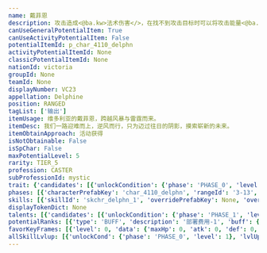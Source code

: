 ```yaml
---
name: 戴菲恩
description: 攻击造成<@ba.kw>法术伤害</>，在找不到攻击目标时可以将攻击能量<@ba.kw>储存</>起来之后一齐发射（最多3个）
canUseGeneralPotentialItem: True
canUseActivityPotentialItem: False
potentialItemId: p_char_4110_delphn
activityPotentialItemId: None
classicPotentialItemId: None
nationId: victoria
groupId: None
teamId: None
displayNumber: VC23
appellation: Delphine
position: RANGED
tagList: ['输出']
itemUsage: 维多利亚的戴菲恩，跨越风暴与雷霆而来。
itemDesc: 我们一路迎难而上，逆风而行，只为迈过往日的阴影，摸索崭新的未来。
itemObtainApproach: 活动获得
isNotObtainable: False
isSpChar: False
maxPotentialLevel: 5
rarity: TIER_5
profession: CASTER
subProfessionId: mystic
trait: {'candidates': [{'unlockCondition': {'phase': 'PHASE_0', 'level': 1}, 'requiredPotentialRank': 0, 'blackboard': [{'key': 'times', 'value': 3.0, 'valueStr': None}, {'key': 'times_2', 'value': 0.0, 'valueStr': None}], 'overrideDescripton': None, 'prefabKey': None, 'rangeId': None}]}
phases: [{'characterPrefabKey': 'char_4110_delphn', 'rangeId': '3-13', 'maxLevel': 50, 'attributesKeyFrames': [{'level': 1, 'data': {'maxHp': 667, 'atk': 541, 'def': 48, 'magicResistance': 10.0, 'cost': 24, 'blockCnt': 1, 'moveSpeed': 1.0, 'attackSpeed': 100.0, 'baseAttackTime': 3.0, 'respawnTime': 80, 'hpRecoveryPerSec': 0.0, 'spRecoveryPerSec': 1.0, 'maxDeployCount': 1, 'maxDeckStackCnt': 0, 'tauntLevel': 0, 'massLevel': 0, 'baseForceLevel': 0, 'stunImmune': False, 'silenceImmune': False, 'sleepImmune': False, 'frozenImmune': False, 'levitateImmune': False}}, {'level': 50, 'data': {'maxHp': 954, 'atk': 773, 'def': 82, 'magicResistance': 10.0, 'cost': 24, 'blockCnt': 1, 'moveSpeed': 1.0, 'attackSpeed': 100.0, 'baseAttackTime': 3.0, 'respawnTime': 80, 'hpRecoveryPerSec': 0.0, 'spRecoveryPerSec': 1.0, 'maxDeployCount': 1, 'maxDeckStackCnt': 0, 'tauntLevel': 0, 'massLevel': 0, 'baseForceLevel': 0, 'stunImmune': False, 'silenceImmune': False, 'sleepImmune': False, 'frozenImmune': False, 'levitateImmune': False}}], 'evolveCost': None}, {'characterPrefabKey': 'char_4110_delphn', 'rangeId': '3-14', 'maxLevel': 70, 'attributesKeyFrames': [{'level': 1, 'data': {'maxHp': 954, 'atk': 773, 'def': 82, 'magicResistance': 15.0, 'cost': 26, 'blockCnt': 1, 'moveSpeed': 1.0, 'attackSpeed': 100.0, 'baseAttackTime': 3.0, 'respawnTime': 80, 'hpRecoveryPerSec': 0.0, 'spRecoveryPerSec': 1.0, 'maxDeployCount': 1, 'maxDeckStackCnt': 0, 'tauntLevel': 0, 'massLevel': 0, 'baseForceLevel': 0, 'stunImmune': False, 'silenceImmune': False, 'sleepImmune': False, 'frozenImmune': False, 'levitateImmune': False}}, {'level': 70, 'data': {'maxHp': 1240, 'atk': 1004, 'def': 114, 'magicResistance': 15.0, 'cost': 26, 'blockCnt': 1, 'moveSpeed': 1.0, 'attackSpeed': 100.0, 'baseAttackTime': 3.0, 'respawnTime': 80, 'hpRecoveryPerSec': 0.0, 'spRecoveryPerSec': 1.0, 'maxDeployCount': 1, 'maxDeckStackCnt': 0, 'tauntLevel': 0, 'massLevel': 0, 'baseForceLevel': 0, 'stunImmune': False, 'silenceImmune': False, 'sleepImmune': False, 'frozenImmune': False, 'levitateImmune': False}}], 'evolveCost': [{'id': '3251', 'count': 4, 'type': 'MATERIAL'}, {'id': '30062', 'count': 3, 'type': 'MATERIAL'}, {'id': '30012', 'count': 4, 'type': 'MATERIAL'}]}, {'characterPrefabKey': 'char_4110_delphn', 'rangeId': '3-14', 'maxLevel': 80, 'attributesKeyFrames': [{'level': 1, 'data': {'maxHp': 1240, 'atk': 1004, 'def': 114, 'magicResistance': 20.0, 'cost': 26, 'blockCnt': 1, 'moveSpeed': 1.0, 'attackSpeed': 100.0, 'baseAttackTime': 3.0, 'respawnTime': 80, 'hpRecoveryPerSec': 0.0, 'spRecoveryPerSec': 1.0, 'maxDeployCount': 1, 'maxDeckStackCnt': 0, 'tauntLevel': 0, 'massLevel': 0, 'baseForceLevel': 0, 'stunImmune': False, 'silenceImmune': False, 'sleepImmune': False, 'frozenImmune': False, 'levitateImmune': False}}, {'level': 80, 'data': {'maxHp': 1532, 'atk': 1240, 'def': 128, 'magicResistance': 20.0, 'cost': 26, 'blockCnt': 1, 'moveSpeed': 1.0, 'attackSpeed': 100.0, 'baseAttackTime': 3.0, 'respawnTime': 80, 'hpRecoveryPerSec': 0.0, 'spRecoveryPerSec': 1.0, 'maxDeployCount': 1, 'maxDeckStackCnt': 0, 'tauntLevel': 0, 'massLevel': 0, 'baseForceLevel': 0, 'stunImmune': False, 'silenceImmune': False, 'sleepImmune': False, 'frozenImmune': False, 'levitateImmune': False}}], 'evolveCost': [{'id': '3253', 'count': 3, 'type': 'MATERIAL'}, {'id': '31084', 'count': 8, 'type': 'MATERIAL'}, {'id': '31043', 'count': 10, 'type': 'MATERIAL'}]}]
skills: [{'skillId': 'skchr_delphn_1', 'overridePrefabKey': None, 'overrideTokenKey': None, 'levelUpCostCond': [{'unlockCond': {'phase': 'PHASE_2', 'level': 1}, 'lvlUpTime': 28800, 'levelUpCost': [{'id': '3303', 'count': 5, 'type': 'MATERIAL'}, {'id': '31034', 'count': 3, 'type': 'MATERIAL'}, {'id': '30093', 'count': 1, 'type': 'MATERIAL'}]}, {'unlockCond': {'phase': 'PHASE_2', 'level': 1}, 'lvlUpTime': 57600, 'levelUpCost': [{'id': '3303', 'count': 6, 'type': 'MATERIAL'}, {'id': '31044', 'count': 3, 'type': 'MATERIAL'}, {'id': '31014', 'count': 5, 'type': 'MATERIAL'}]}, {'unlockCond': {'phase': 'PHASE_2', 'level': 1}, 'lvlUpTime': 86400, 'levelUpCost': [{'id': '3303', 'count': 10, 'type': 'MATERIAL'}, {'id': '30155', 'count': 4, 'type': 'MATERIAL'}, {'id': '31034', 'count': 2, 'type': 'MATERIAL'}]}], 'unlockCond': {'phase': 'PHASE_0', 'level': 1}}, {'skillId': 'skchr_delphn_2', 'overridePrefabKey': None, 'overrideTokenKey': None, 'levelUpCostCond': [{'unlockCond': {'phase': 'PHASE_2', 'level': 1}, 'lvlUpTime': 28800, 'levelUpCost': [{'id': '3303', 'count': 5, 'type': 'MATERIAL'}, {'id': '31044', 'count': 3, 'type': 'MATERIAL'}, {'id': '31063', 'count': 4, 'type': 'MATERIAL'}]}, {'unlockCond': {'phase': 'PHASE_2', 'level': 1}, 'lvlUpTime': 57600, 'levelUpCost': [{'id': '3303', 'count': 6, 'type': 'MATERIAL'}, {'id': '30044', 'count': 3, 'type': 'MATERIAL'}, {'id': '31064', 'count': 5, 'type': 'MATERIAL'}]}, {'unlockCond': {'phase': 'PHASE_2', 'level': 1}, 'lvlUpTime': 86400, 'levelUpCost': [{'id': '3303', 'count': 10, 'type': 'MATERIAL'}, {'id': '30115', 'count': 4, 'type': 'MATERIAL'}, {'id': '31044', 'count': 4, 'type': 'MATERIAL'}]}], 'unlockCond': {'phase': 'PHASE_1', 'level': 1}}]
displayTokenDict: None
talents: [{'candidates': [{'unlockCondition': {'phase': 'PHASE_1', 'level': 1}, 'requiredPotentialRank': 0, 'prefabKey': '1', 'name': '濯洗剑锋', 'description': '攻击生命值高于80%的敌人时造成的伤害提高10%', 'rangeId': None, 'blackboard': [{'key': 'hp_ratio', 'value': 0.8, 'valueStr': None}, {'key': 'damage_scale', 'value': 1.1, 'valueStr': None}], 'tokenKey': None}, {'unlockCondition': {'phase': 'PHASE_1', 'level': 1}, 'requiredPotentialRank': 4, 'prefabKey': '1', 'name': '濯洗剑锋', 'description': '攻击生命值高于80%的敌人时造成的伤害提高12%<@ba.talpu>（+2%）</>', 'rangeId': None, 'blackboard': [{'key': 'hp_ratio', 'value': 0.8, 'valueStr': None}, {'key': 'damage_scale', 'value': 1.12, 'valueStr': None}], 'tokenKey': None}, {'unlockCondition': {'phase': 'PHASE_2', 'level': 1}, 'requiredPotentialRank': 0, 'prefabKey': '1', 'name': '濯洗剑锋', 'description': '攻击生命值高于80%的敌人时造成的伤害提高18%', 'rangeId': None, 'blackboard': [{'key': 'hp_ratio', 'value': 0.8, 'valueStr': None}, {'key': 'damage_scale', 'value': 1.18, 'valueStr': None}], 'tokenKey': None}, {'unlockCondition': {'phase': 'PHASE_2', 'level': 1}, 'requiredPotentialRank': 4, 'prefabKey': '1', 'name': '濯洗剑锋', 'description': '攻击生命值高于80%的敌人时造成的伤害提高20%<@ba.talpu>（+2%）</>', 'rangeId': None, 'blackboard': [{'key': 'hp_ratio', 'value': 0.8, 'valueStr': None}, {'key': 'damage_scale', 'value': 1.2, 'valueStr': None}], 'tokenKey': None}]}, {'candidates': [{'unlockCondition': {'phase': 'PHASE_2', 'level': 1}, 'requiredPotentialRank': 0, 'prefabKey': '2', 'name': '挥斩敌愁', 'description': '在【恶兆湍流】中，攻击【萨卡兹】敌人时攻击力提升至120%，且可额外储存一个仅用于攻击【萨卡兹】敌人的攻击能量', 'rangeId': None, 'blackboard': [{'key': 'atk_scale', 'value': 1.2, 'valueStr': None}, {'key': 'times_2', 'value': 1.0, 'valueStr': None}], 'tokenKey': None}]}]
potentialRanks: [{'type': 'BUFF', 'description': '部署费用-1', 'buff': {'attributes': {'abnormalFlags': None, 'abnormalImmunes': None, 'abnormalAntis': None, 'abnormalCombos': None, 'abnormalComboImmunes': None, 'attributeModifiers': [{'attributeType': 'COST', 'formulaItem': 'ADDITION', 'value': -1.0, 'loadFromBlackboard': False, 'fetchBaseValueFromSourceEntity': False}]}}, 'equivalentCost': None}, {'type': 'BUFF', 'description': '再部署时间-10秒', 'buff': {'attributes': {'abnormalFlags': None, 'abnormalImmunes': None, 'abnormalAntis': None, 'abnormalCombos': None, 'abnormalComboImmunes': None, 'attributeModifiers': [{'attributeType': 'RESPAWN_TIME', 'formulaItem': 'ADDITION', 'value': -10.0, 'loadFromBlackboard': False, 'fetchBaseValueFromSourceEntity': False}]}}, 'equivalentCost': None}, {'type': 'BUFF', 'description': '部署费用-1', 'buff': {'attributes': {'abnormalFlags': None, 'abnormalImmunes': None, 'abnormalAntis': None, 'abnormalCombos': None, 'abnormalComboImmunes': None, 'attributeModifiers': [{'attributeType': 'COST', 'formulaItem': 'ADDITION', 'value': -1.0, 'loadFromBlackboard': False, 'fetchBaseValueFromSourceEntity': False}]}}, 'equivalentCost': None}, {'type': 'CUSTOM', 'description': '天赋效果增强', 'buff': None, 'equivalentCost': None}, {'type': 'BUFF', 'description': '部署费用-1', 'buff': {'attributes': {'abnormalFlags': None, 'abnormalImmunes': None, 'abnormalAntis': None, 'abnormalCombos': None, 'abnormalComboImmunes': None, 'attributeModifiers': [{'attributeType': 'COST', 'formulaItem': 'ADDITION', 'value': -1.0, 'loadFromBlackboard': False, 'fetchBaseValueFromSourceEntity': False}]}}, 'equivalentCost': None}]
favorKeyFrames: [{'level': 0, 'data': {'maxHp': 0, 'atk': 0, 'def': 0, 'magicResistance': 0.0, 'cost': 0, 'blockCnt': 0, 'moveSpeed': 0.0, 'attackSpeed': 0.0, 'baseAttackTime': 0.0, 'respawnTime': 0, 'hpRecoveryPerSec': 0.0, 'spRecoveryPerSec': 0.0, 'maxDeployCount': 0, 'maxDeckStackCnt': 0, 'tauntLevel': 0, 'massLevel': 0, 'baseForceLevel': 0, 'stunImmune': False, 'silenceImmune': False, 'sleepImmune': False, 'frozenImmune': False, 'levitateImmune': False}}, {'level': 50, 'data': {'maxHp': 0, 'atk': 130, 'def': 0, 'magicResistance': 0.0, 'cost': 0, 'blockCnt': 0, 'moveSpeed': 0.0, 'attackSpeed': 0.0, 'baseAttackTime': 0.0, 'respawnTime': 0, 'hpRecoveryPerSec': 0.0, 'spRecoveryPerSec': 0.0, 'maxDeployCount': 0, 'maxDeckStackCnt': 0, 'tauntLevel': 0, 'massLevel': 0, 'baseForceLevel': 0, 'stunImmune': False, 'silenceImmune': False, 'sleepImmune': False, 'frozenImmune': False, 'levitateImmune': False}}]
allSkillLvlup: [{'unlockCond': {'phase': 'PHASE_0', 'level': 1}, 'lvlUpCost': [{'id': '3301', 'count': 4, 'type': 'MATERIAL'}]}, {'unlockCond': {'phase': 'PHASE_0', 'level': 1}, 'lvlUpCost': [{'id': '3301', 'count': 4, 'type': 'MATERIAL'}, {'id': '30021', 'count': 7, 'type': 'MATERIAL'}]}, {'unlockCond': {'phase': 'PHASE_0', 'level': 1}, 'lvlUpCost': [{'id': '3302', 'count': 6, 'type': 'MATERIAL'}, {'id': '30032', 'count': 3, 'type': 'MATERIAL'}]}, {'unlockCond': {'phase': 'PHASE_1', 'level': 1}, 'lvlUpCost': [{'id': '3302', 'count': 6, 'type': 'MATERIAL'}, {'id': '30042', 'count': 4, 'type': 'MATERIAL'}]}, {'unlockCond': {'phase': 'PHASE_1', 'level': 1}, 'lvlUpCost': [{'id': '3302', 'count': 6, 'type': 'MATERIAL'}, {'id': '31043', 'count': 4, 'type': 'MATERIAL'}]}, {'unlockCond': {'phase': 'PHASE_1', 'level': 1}, 'lvlUpCost': [{'id': '3303', 'count': 6, 'type': 'MATERIAL'}, {'id': '31053', 'count': 3, 'type': 'MATERIAL'}, {'id': '31083', 'count': 2, 'type': 'MATERIAL'}]}]
---
```


